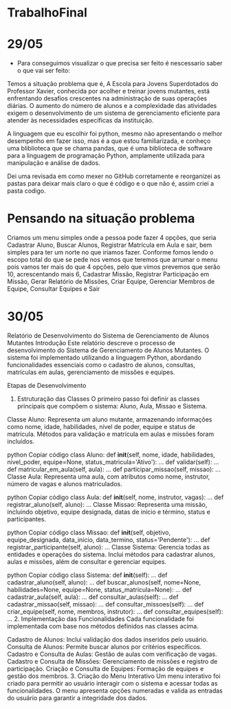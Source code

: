 # TrabalhoFinal
# 29/05
* Para conseguimos visualizar o que precisa ser feito é nescessario saber o que vai ser feito:
  
Temos a situação problema que é, A Escola para Jovens Superdotados do Professor Xavier, conhecida por acolher e treinar jovens mutantes, está enfrentando desafios crescentes na administração de suas operações diárias. O aumento do número de alunos e a complexidade das atividades exigem o desenvolvimento de um sistema de gerenciamento eficiente para atender às necessidades específicas da instituição.

A linguagem que eu escolhir foi python, mesmo não apresentando o melhor desempenho em fazer isso, mas é a que estou familiarizada, e conheço uma bliblioteca que se chama pandas, que é uma biblioteca de software para a linguagem de programação Python, amplamente utilizada para manipulação e análise de dados.

Dei uma revisada em como mexer no GitHub corretamente e reorganizei as pastas para deixar mais claro o que é código e o que não é, assim criei a pasta codigo.

# Pensando na situação problema
Criamos um menu simples onde a pessoa pode fazer 4 opções, que seria Cadastrar Aluno, Buscar Alunos, Registrar Matrícula em Aula e sair, bem simples para ter um norte no que iriamos  fazer. Conforme fomos lendo o escopo total do que se pede nos vemos que teremos que arrumar o menu pois vamos ter mais do que 4 opções, pelo que vimos prevemos que serão 10, acrescentando mais 6, Cadastrar Missão, Registrar Participação em Missão, Gerar Relatório de Missões, Criar Equipe, Gerenciar Membros de Equipe, Consultar Equipes e Sair

# 30/05
Relatório de Desenvolvimento do Sistema de Gerenciamento de Alunos Mutantes
Introdução
Este relatório descreve o processo de desenvolvimento do Sistema de Gerenciamento de Alunos Mutantes. O sistema foi implementado utilizando a linguagem Python, abordando funcionalidades essenciais como o cadastro de alunos, consultas, matrículas em aulas, gerenciamento de missões e equipes.

Etapas de Desenvolvimento
1. Estruturação das Classes
O primeiro passo foi definir as classes principais que compõem o sistema: Aluno, Aula, Missao e Sistema.

Classe Aluno: Representa um aluno mutante, armazenando informações como nome, idade, habilidades, nível de poder, equipe e status de matrícula. Métodos para validação e matrícula em aulas e missões foram incluídos.

python
Copiar código
class Aluno:
    def __init__(self, nome, idade, habilidades, nivel_poder, equipe=None, status_matricula='Ativo'):
        ...
    def validar(self):
        ...
    def matricular_em_aula(self, aula):
        ...
    def participar_missao(self, missao):
        ...
Classe Aula: Representa uma aula, com atributos como nome, instrutor, número de vagas e alunos matriculados.

python
Copiar código
class Aula:
    def __init__(self, nome, instrutor, vagas):
        ...
    def registrar_aluno(self, aluno):
        ...
Classe Missao: Representa uma missão, incluindo objetivo, equipe designada, datas de início e término, status e participantes.

python
Copiar código
class Missao:
    def __init__(self, objetivo, equipe_designada, data_inicio, data_termino, status='Pendente'):
        ...
    def registrar_participante(self, aluno):
        ...
Classe Sistema: Gerencia todas as entidades e operações do sistema. Inclui métodos para cadastrar alunos, aulas e missões, além de consultar e gerenciar equipes.

python
Copiar código
class Sistema:
    def __init__(self):
        ...
    def cadastrar_aluno(self, aluno):
        ...
    def buscar_alunos(self, nome=None, habilidades=None, equipe=None, status_matricula=None):
        ...
    def cadastrar_aula(self, aula):
        ...
    def consultar_aulas(self):
        ...
    def cadastrar_missao(self, missao):
        ...
    def consultar_missoes(self):
        ...
    def criar_equipe(self, nome, membros, instrutor):
        ...
    def consultar_equipes(self):
        ...
2. Implementação das Funcionalidades
Cada funcionalidade foi implementada com base nos métodos definidos nas classes acima.

Cadastro de Alunos: Inclui validação dos dados inseridos pelo usuário.
Consulta de Alunos: Permite buscar alunos por critérios específicos.
Cadastro e Consulta de Aulas: Gestão de aulas com verificação de vagas.
Cadastro e Consulta de Missões: Gerenciamento de missões e registro de participação.
Criação e Consulta de Equipes: Formação de equipes e gestão dos membros.
3. Criação do Menu Interativo
Um menu interativo foi criado para permitir ao usuário interagir com o sistema e acessar todas as funcionalidades. O menu apresenta opções numeradas e valida as entradas do usuário para garantir a integridade dos dados.
